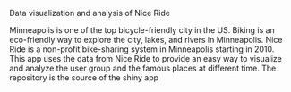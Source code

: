 Data visualization and analysis of Nice Ride

Minneapolis is one of the top bicycle-friendly city in the US. 
Biking is an eco-friendly way to explore the city, lakes, and rivers in Minneapolis. 
Nice Ride is a non-profit bike-sharing system in Minneapolis starting in 2010. 
This app uses the data from Nice Ride to provide an easy way to visualize and analyze the user group and the famous places at different time.
The repository is the source of the shiny app
